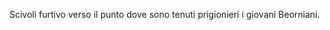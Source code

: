<!--CHAPTER_ID:6-->
<!--TITLE:Avvicinamento Furtivo-->

Scivoli furtivo verso il punto dove sono tenuti prigionieri i giovani Beorniani.

<!--SKILL_CHECK:Sotterfugio|7|57|108-->